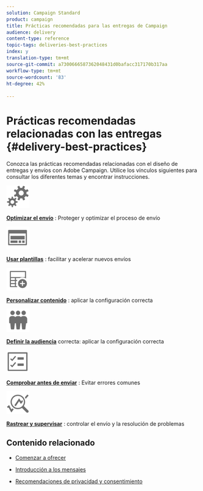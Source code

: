 ```yaml
---
solution: Campaign Standard
product: campaign
title: Prácticas recomendadas para las entregas de Campaign
audience: delivery
content-type: reference
topic-tags: deliveries-best-practices
index: y
translation-type: tm+mt
source-git-commit: a7300666587362048431d0bafacc317170b317aa
workflow-type: tm+mt
source-wordcount: '83'
ht-degree: 42%

---
```



# Prácticas recomendadas relacionadas con las entregas {#delivery-best-practices}

Conozca las prácticas recomendadas relacionadas con el diseño de entregas y envíos con Adobe Campaign. Utilice los vínculos siguientes para consultar los diferentes temas y encontrar instrucciones.

<img src="assets/do-not-localize/optimize.svg"  width="60px">

**[Optimizar el envío](optimize-delivery.md)** : Proteger y optimizar el proceso de envío

<img src="assets/do-not-localize/design.svg"  width="60px">

**[Usar plantillas](use-templates.md)** : facilitar y acelerar nuevos envíos

<img src="assets/do-not-localize/custom.svg"  width="60px">

**[Personalizar contenido](optimize-delivery.md)** : aplicar la configuración correcta

<img src="assets/do-not-localize/profiles.svg"  width="60px">

**[Definir la audiencia](define-the-right-audience.md)** correcta: aplicar la configuración correcta

<img src="assets/do-not-localize/start.svg"  width="60px">

**[Comprobar antes de enviar](check-before-sending.md)** : Evitar errores comunes

<img src="assets/do-not-localize/troubleshoot.svg"  width="60px">

**[Rastrear y supervisar](track-and-monitor.md)** : controlar el envío y la resolución de problemas

## Contenido relacionado

* [Comenzar a ofrecer](../../sending/using/about-deliverability.md)

* [Introducción a los mensajes](../../channels/using/get-started-communication-channels.md)

* [Recomendaciones de privacidad y consentimiento](../../start/using/privacy.md)
